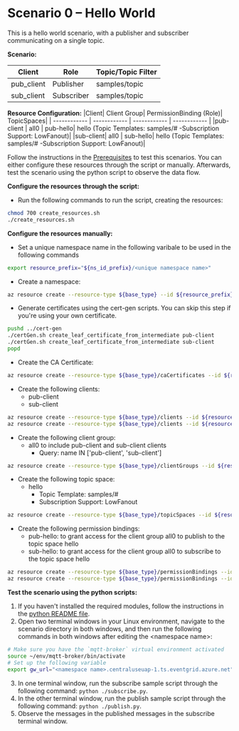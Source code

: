 # Scenario 0 – Hello World
This is a hello world scenario, with a publisher and subscriber communicating on a single topic.

**Scenario:**

|Client | Role | Topic/Topic Filter|
| ------------ | ------------ | ------------ |
|pub_client | Publisher | samples/topic |
|sub_client	 | Subscriber | samples/topic |

**Resource Configuration:**
|Client| Client Group| PermissionBinding (Role)| TopicSpaces|
| ------------ | ------------ | ------------ | ------------ |
|pub-client | all0 | pub-hello| hello  (Topic Templates: samples/#  -Subscription Support: LowFanout)|
|sub-client| all0 | sub-hello|  hello  (Topic Templates: samples/#  -Subscription Support: LowFanout)|

Follow the instructions in the [Prerequisites](#prerequisites) to test this scenarios. You can either configure these resources through the script or manually. Afterwards, test the scenario using the python script to observe the data flow.

**Configure the resources through the script:**
- Run the following commands to run the script, creating the resources: 
```bash
chmod 700 create_resources.sh
./create_resources.sh
```

**Configure the resources manually:**
- Set a unique namespace name in the following varibale to be used in the following commands
```bash
export resource_prefix="${ns_id_prefix}/<unique namespace name>"
```
- Create a namespace:
```bash
az resource create --resource-type ${base_type} --id ${resource_prefix} --is-full-object --api-version 2022-10-15-preview --properties @./resources/NS_Scenario0.json
```
- Generate certificates using the cert-gen scripts. You can skip this step if you're using your own certificate.
```bash
pushd ../cert-gen
./certGen.sh create_leaf_certificate_from_intermediate pub-client
./certGen.sh create_leaf_certificate_from_intermediate sub-client
popd
```
- Create the CA Certificate:
```bash
az resource create --resource-type ${base_type}/caCertificates --id ${resource_prefix}/caCertificates/test-ca-cert --api-version 2022-10-15-preview --properties @./resources/CAC_test-ca-cert.json
```
- Create the following clients:
	- pub-client
	- sub-client
```bash
az resource create --resource-type ${base_type}/clients --id ${resource_prefix}/clients/pub-client --api-version 2022-10-15-preview --properties @./resources/C_pub-client.json
az resource create --resource-type ${base_type}/clients --id ${resource_prefix}/clients/sub-client --api-version 2022-10-15-preview --properties @./resources/C_sub-client.json
```
- Create the following client group:
	- all0 to include pub-client and sub-client clients
		- Query: name IN ['pub-client', 'sub-client']
```bash
az resource create --resource-type ${base_type}/clientGroups --id ${resource_prefix}/clientGroups/all0 --api-version 2022-10-15-preview --properties @./resources/CG_all0.json
```
- Create the following topic space:
	- hello
		- Topic Template: samples/#
		- Subscription Support: LowFanout
```bash
az resource create --resource-type ${base_type}/topicSpaces --id ${resource_prefix}/topicSpaces/hello --api-version 2022-10-15-preview --properties @./resources/TS_hello.json
```
- Create the following permission bindings:
	- pub-hello: to grant access for the client group all0 to publish to the topic space hello
	- sub-hello: to grant access for the client group all0 to subscribe to the topic space hello
```bash
az resource create --resource-type ${base_type}/permissionBindings --id ${resource_prefix}/permissionBindings/sub-hello --api-version 2022-10-15-preview --properties @./resources/PB_sub-hello.json
az resource create --resource-type ${base_type}/permissionBindings --id ${resource_prefix}/permissionBindings/pub-hello --api-version 2022-10-15-preview --properties @./resources/PB_pub-hello.json
```

**Test the scenario using the python scripts:**
1. If you haven't installed the required modules, follow the instructions in the [python README file](../python/README.md).
2. Open two terminal windows in your Linux environment, navigate to the scenario directory in both windows, and then run the following commands in both windows after editing the \<namespace name>:
```bash
# Make sure you have the `mqtt-broker` virtual environment activated 
source ~/env/mqtt-broker/bin/activate
# Set up the following variable
export gw_url="<namespace name>.centraluseuap-1.ts.eventgrid.azure.net"
```
3. In one terminal window, run the subscribe sample script through the following command: `python ./subscribe.py`.
4. In the other terminal window, run the publish sample script through the following command: `python ./publish.py`.
5. Observe the messages in the published messages in the subscribe terminal window.

